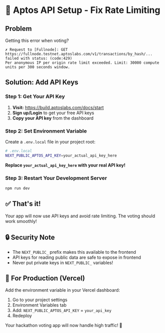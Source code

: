 # 🔑 Aptos API Setup - Fix Rate Limiting

## Problem
Getting this error when voting?
```
✗ Request to [Fullnode]: GET https://fullnode.testnet.aptoslabs.com/v1/transactions/by_hash/... failed with status: (code:429) 
Per anonymous IP per origin rate limit exceeded. Limit: 30000 compute units per 300 seconds window.
```

## Solution: Add API Keys

### Step 1: Get Your API Key
1. **Visit:** https://build.aptoslabs.com/docs/start
2. **Sign up/Login** to get your free API keys
3. **Copy your API key** from the dashboard

### Step 2: Set Environment Variable

Create a `.env.local` file in your project root:

```bash
# .env.local
NEXT_PUBLIC_APTOS_API_KEY=your_actual_api_key_here
```

**Replace `your_actual_api_key_here` with your real API key!**

### Step 3: Restart Your Development Server

```bash
npm run dev
```

## ✅ That's it!

Your app will now use API keys and avoid rate limiting. The voting should work smoothly!

## 🔒 Security Note

- The `NEXT_PUBLIC_` prefix makes this available to the frontend
- API keys for reading public data are safe to expose in frontend
- Never put private keys in `NEXT_PUBLIC_` variables!

## 🚀 For Production (Vercel)

Add the environment variable in your Vercel dashboard:
1. Go to your project settings
2. Environment Variables tab  
3. Add: `NEXT_PUBLIC_APTOS_API_KEY` = `your_api_key`
4. Redeploy

Your hackathon voting app will now handle high traffic! 🎉